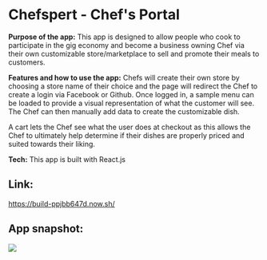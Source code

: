 # Chefspert - Chef's Portal

**Purpose of the app:**
This app is designed to allow people who cook to participate in the gig economy and become a business owning Chef via their own customizable store/marketplace to sell and promote their meals to customers. 


**Features and how to use the app:**
Chefs will create their own store by choosing a store name of their choice and the page will redirect the Chef to create a login via Facebook or Github. Once logged in, a sample menu can be loaded to provide a visual representation of what the customer will see. The Chef can then manually add data to create the customizable dish. 

A cart lets the Chef see what the user does at checkout as this allows the Chef to ultimately help determine if their dishes are properly priced and suited towards their liking. 

**Tech:**
This app is built with React.js

## Link: 
https://build-ppjbb647d.now.sh/

## App snapshot: 
![](snapshot_1.gif)
